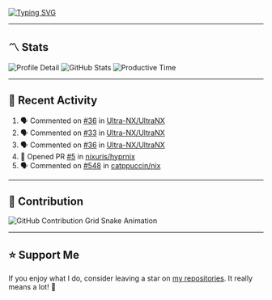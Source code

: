 [![Typing SVG](https://readme-typing-svg.demolab.com?font=&duration=2500&pause=100&center=true&vCenter=true&multiline=true&width=1000&height=60&lines=Hi+There!;Welcome+to+my+Github+profile+%F0%9F%91%8B)](https://git.io/typing-svg)

---

## 〽️ Stats

![Profile Detail](http://github-profile-summary-cards.vercel.app/api/cards/profile-details?username=phucleeuwu&theme=transparent)
![GitHub Stats](http://github-profile-summary-cards.vercel.app/api/cards/stats?username=phucleeuwu&theme=transparent)
![Productive Time](http://github-profile-summary-cards.vercel.app/api/cards/productive-time?username=phucleeuwu&theme=transparent&utcOffset=8)

---

## 📝 Recent Activity

<!--START_SECTION:activity-->
1. 🗣 Commented on [#36](https://github.com/Ultra-NX/UltraNX/pull/36#issuecomment-2908591727) in [Ultra-NX/UltraNX](https://github.com/Ultra-NX/UltraNX)
2. 🗣 Commented on [#33](https://github.com/Ultra-NX/UltraNX/pull/33#issuecomment-2908067138) in [Ultra-NX/UltraNX](https://github.com/Ultra-NX/UltraNX)
3. 🗣 Commented on [#36](https://github.com/Ultra-NX/UltraNX/pull/36#issuecomment-2908060879) in [Ultra-NX/UltraNX](https://github.com/Ultra-NX/UltraNX)
4. 💪 Opened PR [#5](https://github.com/nixuris/hyprnix/pull/5) in [nixuris/hyprnix](https://github.com/nixuris/hyprnix)
5. 🗣 Commented on [#548](https://github.com/catppuccin/nix/issues/548#issuecomment-2906763472) in [catppuccin/nix](https://github.com/catppuccin/nix)
<!--END_SECTION:activity-->

<!--START_SECTION:waka-->

<!--END_SECTION:waka-->

---

## 🐍 Contribution

<picture>
  <source media="(prefers-color-scheme: dark)" srcset="https://raw.githubusercontent.com/phucleeuwu/phucleeuwu/output/github-contribution-grid-snake-dark.svg">
  <source media="(prefers-color-scheme: light)" srcset="https://raw.githubusercontent.com/phucleeuwu/phucleeuwu/output/github-contribution-grid-snake.svg">
  <img alt="GitHub Contribution Grid Snake Animation" src="https://raw.githubusercontent.com/phucleeuwu/phucleeuwu/output/github-contribution-grid-snake.svg">
</picture>

---

## ⭐ Support Me

If you enjoy what I do, consider leaving a star on [my repositories](https://github.com/phucleeuwu?tab=repositories&type=source). It really means a lot! 💙
